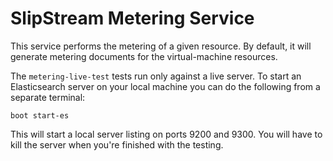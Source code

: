 
SlipStream Metering Service
===========================

This service performs the metering of a given resource.  By default,
it will generate metering documents for the virtual-machine resources.

The `metering-live-test` tests run only against a live server.  To
start an Elasticsearch server on your local machine you can do the
following from a separate terminal:

    boot start-es

This will start a local server listing on ports 9200 and 9300. You
will have to kill the server when you're finished with the testing.


